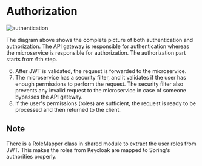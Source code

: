 # Authorization

![authentication](https://github.com/ahmsay/Solidvessel/assets/22731894/5158f601-c9fe-4627-b636-46fdd9a76029)

The diagram above shows the complete picture of both authentication and authorization. The API gateway is responsible
for authentication whereas the microservice is responsible for authorization. The authorization part starts from 6th step.

6. After JWT is validated, the request is forwarded to the microservice.
7. The microservice has a security filter, and it validates if the user has enough permissions to perform the request.
The security filter also prevents any invalid request to the microservice in case of someone bypasses the API gateway.
8. If the user's permissions (roles) are sufficient, the request is ready to be processed and then returned to the client.

## Note
There is a RoleMapper class in shared module to extract the user roles from JWT. This makes the roles from Keycloak are
mapped to Spring's authorities properly.